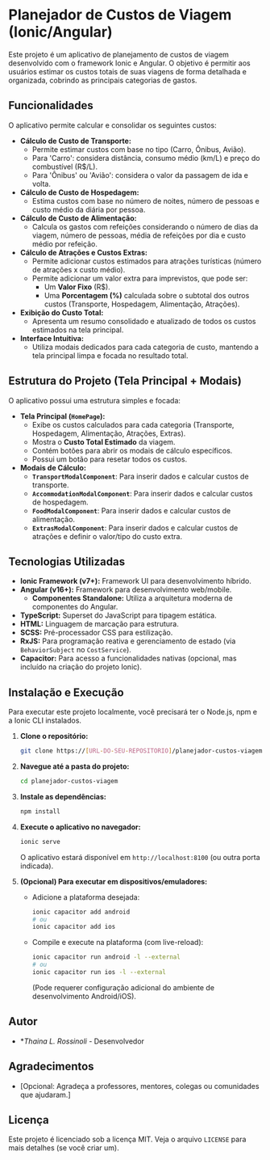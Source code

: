 # Planejador de Custos de Viagem (Ionic/Angular)
Este projeto é um aplicativo de planejamento de custos de viagem desenvolvido com o framework Ionic e Angular. O objetivo é permitir aos usuários estimar os custos totais de suas viagens de forma detalhada e organizada, cobrindo as principais categorias de gastos.

## Funcionalidades

O aplicativo permite calcular e consolidar os seguintes custos:

*   **Cálculo de Custo de Transporte:**
    *   Permite estimar custos com base no tipo (Carro, Ônibus, Avião).
    *   Para 'Carro': considera distância, consumo médio (km/L) e preço do combustível (R$/L).
    *   Para 'Ônibus' ou 'Avião': considera o valor da passagem de ida e volta.
*   **Cálculo de Custo de Hospedagem:**
    *   Estima custos com base no número de noites, número de pessoas e custo médio da diária por pessoa.
*   **Cálculo de Custo de Alimentação:**
    *   Calcula os gastos com refeições considerando o número de dias da viagem, número de pessoas, média de refeições por dia e custo médio por refeição.
*   **Cálculo de Atrações e Custos Extras:**
    *   Permite adicionar custos estimados para atrações turísticas (número de atrações x custo médio).
    *   Permite adicionar um valor extra para imprevistos, que pode ser:
        *   Um **Valor Fixo** (R$).
        *   Uma **Porcentagem (%)** calculada sobre o subtotal dos outros custos (Transporte, Hospedagem, Alimentação, Atrações).
*   **Exibição do Custo Total:**
    *   Apresenta um resumo consolidado e atualizado de todos os custos estimados na tela principal.
*   **Interface Intuitiva:**
    *   Utiliza modais dedicados para cada categoria de custo, mantendo a tela principal limpa e focada no resultado total.

## Estrutura do Projeto (Tela Principal + Modais)

O aplicativo possui uma estrutura simples e focada:

*   **Tela Principal (`HomePage`):**
    *   Exibe os custos calculados para cada categoria (Transporte, Hospedagem, Alimentação, Atrações, Extras).
    *   Mostra o **Custo Total Estimado** da viagem.
    *   Contém botões para abrir os modais de cálculo específicos.
    *   Possui um botão para resetar todos os custos.
*   **Modais de Cálculo:**
    *   **`TransportModalComponent`**: Para inserir dados e calcular custos de transporte.
    *   **`AccommodationModalComponent`**: Para inserir dados e calcular custos de hospedagem.
    *   **`FoodModalComponent`**: Para inserir dados e calcular custos de alimentação.
    *   **`ExtrasModalComponent`**: Para inserir dados e calcular custos de atrações e definir o valor/tipo do custo extra.

## Tecnologias Utilizadas

*   **Ionic Framework (v7+):** Framework UI para desenvolvimento híbrido.
*   **Angular (v16+):** Framework para desenvolvimento web/mobile.
    *   **Componentes Standalone:** Utiliza a arquitetura moderna de componentes do Angular.
*   **TypeScript:** Superset do JavaScript para tipagem estática.
*   **HTML:** Linguagem de marcação para estrutura.
*   **SCSS:** Pré-processador CSS para estilização.
*   **RxJS:** Para programação reativa e gerenciamento de estado (via `BehaviorSubject` no `CostService`).
*   **Capacitor:** Para acesso a funcionalidades nativas (opcional, mas incluído na criação do projeto Ionic).

## Instalação e Execução

Para executar este projeto localmente, você precisará ter o Node.js, npm e a Ionic CLI instalados.

1.  **Clone o repositório:**
    ```bash
    git clone https://[URL-DO-SEU-REPOSITORIO]/planejador-custos-viagem.git
    ```
2.  **Navegue até a pasta do projeto:**
    ```bash
    cd planejador-custos-viagem
    ```
3.  **Instale as dependências:**
    ```bash
    npm install
    ```
4.  **Execute o aplicativo no navegador:**
    ```bash
    ionic serve
    ```
    O aplicativo estará disponível em `http://localhost:8100` (ou outra porta indicada).

5.  **(Opcional) Para executar em dispositivos/emuladores:**
    *   Adicione a plataforma desejada:
        ```bash
        ionic capacitor add android
        # ou
        ionic capacitor add ios
        ```
    *   Compile e execute na plataforma (com live-reload):
        ```bash
        ionic capacitor run android -l --external
        # ou
        ionic capacitor run ios -l --external
        ```
        (Pode requerer configuração adicional do ambiente de desenvolvimento Android/iOS).

## Autor

*   **Thaina* *L.* *Rossinoli* - Desenvolvedor

## Agradecimentos

*   [Opcional: Agradeça a professores, mentores, colegas ou comunidades que ajudaram.]

## Licença

Este projeto é licenciado sob a licença MIT. Veja o arquivo `LICENSE` para mais detalhes (se você criar um).

